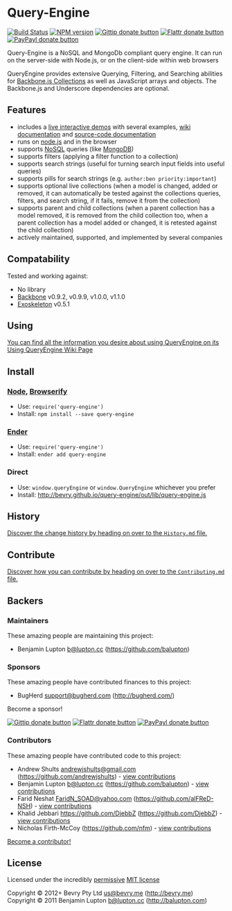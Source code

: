 
<!-- TITLE/ -->

# Query-Engine

<!-- /TITLE -->


<!-- BADGES/ -->

[![Build Status](http://img.shields.io/travis-ci/bevry/query-engine.png?branch=master)](http://travis-ci.org/bevry/query-engine "Check this project's build status on TravisCI")
[![NPM version](http://badge.fury.io/js/query-engine.png)](https://npmjs.org/package/query-engine "View this project on NPM")
[![Gittip donate button](http://img.shields.io/gittip/bevry.png)](https://www.gittip.com/bevry/ "Donate weekly to this project using Gittip")
[![Flattr donate button](http://img.shields.io/flattr/donate.png?color=yellow)](http://flattr.com/thing/344188/balupton-on-Flattr "Donate monthly to this project using Flattr")
[![PayPayl donate button](http://img.shields.io/paypal/donate.png?color=yellow)](https://www.paypal.com/cgi-bin/webscr?cmd=_s-xclick&hosted_button_id=QB8GQPZAH84N6 "Donate once-off to this project using Paypal")

<!-- /BADGES -->


<!-- DESCRIPTION/ -->

Query-Engine is a NoSQL and MongoDb compliant query engine. It can run on the server-side with Node.js, or on the client-side within web browsers

<!-- /DESCRIPTION -->


QueryEngine provides extensive Querying, Filtering, and Searching abilities for [Backbone.js Collections](http://documentcloud.github.com/backbone/#Collection) as well as JavaScript arrays and objects. The Backbone.js and Underscore dependencies are optional.


## Features

* includes a [live interactive demos](http://bevry.github.com/query-engine/out/demo/) with several examples, [wiki documentation](https://github.com/bevry/query-engine/wiki/Using) and [source-code documentation](https://github.com/bevry/query-engine/blob/master/lib/query-engine.coffee#files)
* runs on [node.js](http://nodejs.org/) and in the browser
* supports [NoSQL](http://www.mongodb.org/display/DOCS/Advanced+Queries) queries (like [MongoDB](http://www.mongodb.org/))
* supports filters (applying a filter function to a collection)
* supports search strings (useful for turning search input fields into useful queries)
* supports pills for search strings (e.g. `author:ben priority:important`)
* supports optional live collections (when a model is changed, added or removed, it can automatically be tested against the collections queries, filters, and search string, if it fails, remove it from the collection)
* supports parent and child collections (when a parent collection has a model removed, it is removed from the child collection too, when a parent collection has a model added or changed, it is retested against the child collection)
* actively maintained, supported, and implemented by several companies


## Compatability

Tested and working against:

- No library
- [Backbone](http://backbonejs.org) v0.9.2, v0.9.9, v1.0.0, v1.1.0
- [Exoskeleton](http://exosjs.com/) v0.5.1


## Using

[You can find all the information you desire about using QueryEngine on its Using QueryEngine Wiki Page](https://github.com/bevry/query-engine/wiki/Using)


<!-- INSTALL/ -->

## Install

### [Node](http://nodejs.org/), [Browserify](http://browserify.org/)
- Use: `require('query-engine')`
- Install: `npm install --save query-engine`

### [Ender](http://ender.jit.su/)
- Use: `require('query-engine')`
- Install: `ender add query-engine`

<!-- /INSTALL -->

### Direct
- Use: `window.queryEngine` or `window.QueryEngine` whichever you prefer
- Install: http://bevry.github.io/query-engine/out/lib/query-engine.js


<!-- HISTORY/ -->

## History
[Discover the change history by heading on over to the `History.md` file.](https://github.com/bevry/query-engine/blob/master/History.md#files)

<!-- /HISTORY -->


<!-- CONTRIBUTE/ -->

## Contribute

[Discover how you can contribute by heading on over to the `Contributing.md` file.](https://github.com/bevry/query-engine/blob/master/Contributing.md#files)

<!-- /CONTRIBUTE -->


<!-- BACKERS/ -->

## Backers

### Maintainers

These amazing people are maintaining this project:

- Benjamin Lupton <b@lupton.cc> (https://github.com/balupton)

### Sponsors

These amazing people have contributed finances to this project:

- BugHerd <support@bugherd.com> (http://bugherd.com/)

Become a sponsor!

[![Gittip donate button](http://img.shields.io/gittip/bevry.png)](https://www.gittip.com/bevry/ "Donate weekly to this project using Gittip")
[![Flattr donate button](http://img.shields.io/flattr/donate.png?color=yellow)](http://flattr.com/thing/344188/balupton-on-Flattr "Donate monthly to this project using Flattr")
[![PayPayl donate button](http://img.shields.io/paypal/donate.png?color=yellow)](https://www.paypal.com/cgi-bin/webscr?cmd=_s-xclick&hosted_button_id=QB8GQPZAH84N6 "Donate once-off to this project using Paypal")

### Contributors

These amazing people have contributed code to this project:

- Andrew Shults <andrewjshults@gmail.com> (https://github.com/andrewjshults) - [view contributions](https://github.com/bevry/query-engine/commits?author=andrewjshults)
- Benjamin Lupton <b@lupton.cc> (https://github.com/balupton) - [view contributions](https://github.com/bevry/query-engine/commits?author=balupton)
- Farid Neshat <FaridN_SOAD@yahoo.com> (https://github.com/alFReD-NSH) - [view contributions](https://github.com/bevry/query-engine/commits?author=alFReD-NSH)
- Khalid Jebbari <https://github.com/DjebbZ> (https://github.com/DjebbZ) - [view contributions](https://github.com/bevry/query-engine/commits?author=DjebbZ)
- Nicholas Firth-McCoy (https://github.com/nfm) - [view contributions](https://github.com/bevry/query-engine/commits?author=nfm)

[Become a contributor!](https://github.com/bevry/query-engine/blob/master/Contributing.md#files)

<!-- /BACKERS -->


<!-- LICENSE/ -->

## License

Licensed under the incredibly [permissive](http://en.wikipedia.org/wiki/Permissive_free_software_licence) [MIT license](http://creativecommons.org/licenses/MIT/)

Copyright &copy; 2012+ Bevry Pty Ltd <us@bevry.me> (http://bevry.me)
<br/>Copyright &copy; 2011 Benjamin Lupton <b@lupton.cc> (http://balupton.com)

<!-- /LICENSE -->


